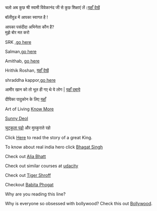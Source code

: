 ﻿चलो अब कुछ श्री स्वामी विवेकानंद जी से कुछ शिक्षाएं लें।[यहाँ देखें](swami-vivekananda/swami-vivekananda.md)

बॉलीवुड में आपका स्वागत है !

आपका पसंदीदा अभिनेता कौन है?      
मुझे बोर मत करो

SRK ,[go here](actor1/srk.md)

Salman,[go here](actor2/salman.md)

Amithab, [go here](actor3/amithab.md)

Hrithik Roshan, [यहाँ देखें](hrithik/hrithik.md)

shraddha kappor,[go here](shraddha/shraddha.md)

आमीर खान को तो भूल ही गए थे ये लोग | 
[यहाँ दबाये  ](./actor4/aamir.md)

दीपिका पादुकोन  के लिए
[ यहाँ  ](./actor5/deepika.md)

Art of Living [Know More](art-of-living/art-of-living.md)

[Sunny Deol](Sunny_Deol/sunny.md)

[चुटकुला पढो](joke/joke.md) और मुस्कुराते रहो

Click [Here](king/king.md) to read the story of a great King.

To know about real india hero click [Bhagat Singh](Bhagat_Singh/bhagat_singh.md)

Check out [Alia Bhatt](https://www.instagram.com/aliaabhatt/?hl=en)

Check out similar courses at [udacity](http://www.udacity.com/)

Check out [Tiger Shroff](https://www.instagram.com/tigerjackieshroff/?hl=en)

Checkout [Babita Phogat](https://www.instagram.com/explore/tags/babitaphogat/)

Why are you reading this line?

Why is everyone so obsessed with bollywood? Check this out [Bollywood](https://en.wikipedia.org/wiki/Bollywood).
